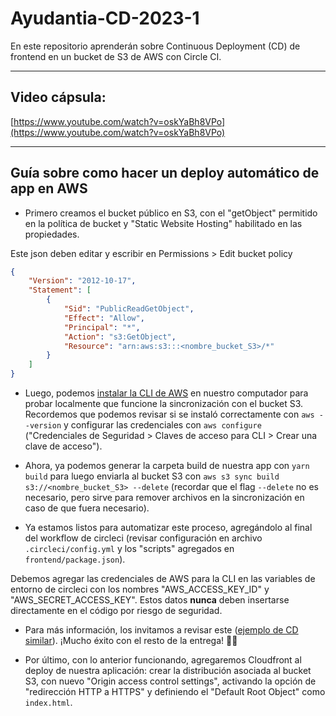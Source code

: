 # Ayudantia-CD-2023-1

En este repositorio aprenderán sobre Continuous Deployment (CD) de frontend en un bucket de S3 de AWS con Circle CI.

---

## Video cápsula:
[https://www.youtube.com/watch?v=oskYaBh8VPo](https://www.youtube.com/watch?v=oskYaBh8VPo)

---

## Guía sobre como hacer un deploy automático de app en AWS

- Primero creamos el bucket público en S3, con el "getObject" permitido en la política de bucket y "Static Website Hosting" habilitado en las propiedades.

Este json deben editar y escribir en Permissions > Edit bucket policy

```json
{
    "Version": "2012-10-17",
    "Statement": [
        {
            "Sid": "PublicReadGetObject",
            "Effect": "Allow",
            "Principal": "*",
            "Action": "s3:GetObject",
            "Resource": "arn:aws:s3:::<nombre_bucket_S3>/*"
        }
    ]
}
```

-  Luego, podemos [instalar la CLI de AWS](https://docs.aws.amazon.com/cli/latest/userguide/getting-started-install.html) en nuestro computador para probar localmente que funcione la sincronización con el bucket S3. Recordemos que podemos revisar si se instaló correctamente con `aws --version` y configurar las credenciales con `aws configure` ("Credenciales de Seguridad > Claves de acceso para CLI > Crear una clave de acceso").
-  Ahora, ya podemos generar la carpeta build de nuestra app con `yarn build` para luego enviarla al bucket S3 con `aws s3 sync build s3://<nombre_bucket_S3> --delete` (recordar que el flag `--delete` no es necesario, pero sirve para remover archivos en la sincronización en caso de que fuera necesario).

-  Ya estamos listos para automatizar este proceso, agregándolo al final del workflow de circleci (revisar configuración en archivo `.circleci/config.yml` y los "scripts" agregados en `frontend/package.json`).

Debemos agregar las credenciales de AWS para la CLI en las variables de entorno de circleci con los nombres "AWS_ACCESS_KEY_ID" y "AWS_SECRET_ACCESS_KEY". Estos datos **nunca** deben insertarse directamente en el código por riesgo de seguridad.

-  Para más información, los invitamos a revisar este ([ejemplo de CD similar](https://medium.com/@ekponoambrose/build-and-deploy-react-app-to-aws-s3-using-circleci-fb95c56f6beb)). ¡Mucho éxito con el resto de la entrega! 💪💪

-  Por último, con lo anterior funcionando, agregaremos Cloudfront al deploy de nuestra aplicación: crear la distribución asociada al bucket S3, con nuevo "Origin access control settings", activando la opción de "redirección HTTP a HTTPS" y definiendo el "Default Root Object" como `index.html`.
